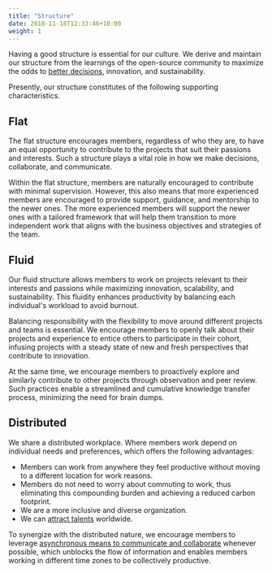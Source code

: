 ```yaml
---
title: "Structure"
date: 2018-11-18T12:33:46+10:00
weight: 1
---
```




Having a good structure is essential for our culture. We derive and maintain our structure from the learnings of the open-source community to maximize the odds to [better decisions](decision-making.md), innovation, and sustainability.

Presently, our structure constitutes of the following supporting characteristics.

## Flat

The flat structure encourages members, regardless of who they are, to have an equal opportunity to contribute to the projects that suit their passions and interests. Such a structure plays a vital role in how we make decisions, collaborate, and communicate.

Within the flat structure, members are naturally encouraged to contribute with minimal supervision. However, this also means that more experienced members are encouraged to provide support, guidance, and mentorship to the newer ones. The more experienced members will support the newer ones with a tailored framework that will help them transition to more independent work that aligns with the business objectives and strategies of the team.

## Fluid

Our fluid structure allows members to work on projects relevant to their interests and passions while maximizing innovation, scalability, and sustainability. This fluidity enhances productivity by balancing each individual's workload to avoid burnout.

Balancing responsibility with the flexibility to move around different projects and teams is essential. We encourage members to openly talk about their projects and experience to entice others to participate in their cohort, infusing projects with a steady state of new and fresh perspectives that contribute to innovation.

At the same time, we encourage members to proactively explore and similarly contribute to other projects through observation and peer review. Such practices enable a streamlined and cumulative knowledge transfer process, minimizing the need for brain dumps.

## Distributed

We share a distributed workplace. Where members work depend on individual needs and preferences, which offers the following advantages:

- Members can work from anywhere they feel productive without moving to a different location for work reasons.
- Members do not need to worry about commuting to work, thus eliminating this compounding burden and achieving a reduced carbon footprint.
- We are a more inclusive and diverse organization.
- We can [attract talents](hiring.md) worldwide.

To synergize with the distributed nature, we encourage members to leverage [asynchronous means to communicate and collaborate](communications/README.md) whenever possible, which unblocks the flow of information and enables members working in different time zones to be collectively productive.
